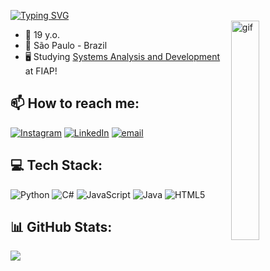 [![Typing SVG](https://readme-typing-svg.demolab.com?font=Fira+Code&size=27&pause=1000&color=B0F7BB&width=500&lines=Hi%2C+I'm+Mirela+Rodrigues!+%F0%9F%8C%B1)](https://git.io/typing-svg) </br>
  <img align="right" width="30%" src="https://i.pinimg.com/originals/ff/34/3a/ff343aa8819c2573ad3409baf4af5e3e.gif" alt="gif">
- 🚀 19 y.o.
- 📍 São Paulo - Brazil 
- 🖥 Studying [Systems Analysis and Development](https://www.fiap.com.br/graduacao/tecnologo/analise-e-desenvolvimento-de-sistemas/) at FIAP!


  
## 📫 How to reach me: 
[![Instagram](https://img.shields.io/badge/Instagram-%23E4405F.svg?logo=Instagram&logoColor=white)](https://instagram.com/mirela_psr) [![LinkedIn](https://img.shields.io/badge/LinkedIn-%230077B5.svg?logo=linkedin&logoColor=white)](https://linkedin.com/in/Mirela-P-S-Rodrigues) [![email](https://img.shields.io/badge/Email-D14836?logo=gmail&logoColor=white)](mailto:mirelapinheirosr@gmail.com) 

## 💻 Tech Stack:
![Python](https://img.shields.io/badge/python-3670A0?style=for-the-badge&logo=python&logoColor=ffdd54) ![C#](https://img.shields.io/badge/c%23-%23239120.svg?style=for-the-badge&logo=csharp&logoColor=white) ![JavaScript](https://img.shields.io/badge/javascript-%23323330.svg?style=for-the-badge&logo=javascript&logoColor=%23F7DF1E) ![Java](https://img.shields.io/badge/java-%23ED8B00.svg?style=for-the-badge&logo=openjdk&logoColor=white) ![HTML5](https://img.shields.io/badge/html5-%23E34F26.svg?style=for-the-badge&logo=html5&logoColor=white)

## 📊 GitHub Stats:
 <!-- ![Anurag's GitHub stats](https://github-readme-stats.vercel.app/api?username=mirelapsr&show_icons=true&theme=transparent)<br/> -->
  ![](https://github-readme-stats.vercel.app/api/top-langs/?username=mirelapsr&theme=dark&hide_border=false&include_all_commits=false&count_private=false&layout=compact) 
<!--
**mirelapsr/mirelapsr** is a ✨ _special_ ✨ repository because its `README.md` (this file) appears on your GitHub profile.

Here are some ideas to get you started:

- 🔭 I’m currently working on ...
- 🌱 I’m currently learning ...
- 👯 I’m looking to collaborate on ...
- 🤔 I’m looking for help with ...
- 💬 Ask me about ...
- 📫 How to reach me: ...
- 😄 Pronouns: ...
- ⚡ Fun fact: ...
-->

